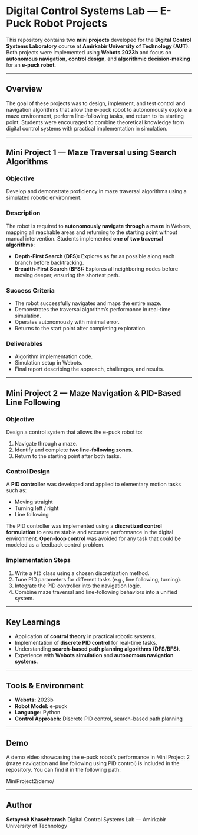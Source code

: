 #  Digital Control Systems Lab — E-Puck Robot Projects

This repository contains two **mini projects** developed for the **Digital Control Systems Laboratory** course at **Amirkabir University of Technology (AUT)**.
Both projects were implemented using **Webots 2023b** and focus on **autonomous navigation**, **control design**, and **algorithmic decision-making** for an **e-puck robot**.

---

##  Overview

The goal of these projects was to design, implement, and test control and navigation algorithms that allow the e-puck robot to autonomously explore a maze environment, perform line-following tasks, and return to its starting point.
Students were encouraged to combine theoretical knowledge from digital control systems with practical implementation in simulation.

---

##  Mini Project 1 — Maze Traversal using Search Algorithms

###  Objective

Develop and demonstrate proficiency in maze traversal algorithms using a simulated robotic environment.

###  Description

The robot is required to **autonomously navigate through a maze** in Webots, mapping all reachable areas and returning to the starting point without manual intervention.
Students implemented **one of two traversal algorithms**:

* **Depth-First Search (DFS):** Explores as far as possible along each branch before backtracking.
* **Breadth-First Search (BFS):** Explores all neighboring nodes before moving deeper, ensuring the shortest path.

###  Success Criteria

* The robot successfully navigates and maps the entire maze.
* Demonstrates the traversal algorithm’s performance in real-time simulation.
* Operates autonomously with minimal error.
* Returns to the start point after completing exploration.

###  Deliverables

* Algorithm implementation code.
* Simulation setup in Webots.
* Final report describing the approach, challenges, and results.

---

##  Mini Project 2 — Maze Navigation & PID-Based Line Following

###  Objective

Design a control system that allows the e-puck robot to:

1. Navigate through a maze.
2. Identify and complete **two line-following zones**.
3. Return to the starting point after both tasks.

###  Control Design

A **PID controller** was developed and applied to elementary motion tasks such as:

* Moving straight
* Turning left / right
* Line following

The PID controller was implemented using a **discretized control formulation** to ensure stable and accurate performance in the digital environment.
**Open-loop control** was avoided for any task that could be modeled as a feedback control problem.

###  Implementation Steps

1. Write a `PID` class using a chosen discretization method.
2. Tune PID parameters for different tasks (e.g., line following, turning).
3. Integrate the PID controller into the navigation logic.
4. Combine maze traversal and line-following behaviors into a unified system.

---

##  Key Learnings

* Application of **control theory** in practical robotic systems.
* Implementation of **discrete PID control** for real-time tasks.
* Understanding **search-based path planning algorithms (DFS/BFS)**.
* Experience with **Webots simulation** and **autonomous navigation systems**.

---

## Tools & Environment

* **Webots:** 2023b
* **Robot Model:** e-puck
* **Language:** Python 
* **Control Approach:** Discrete PID control, search-based path planning

---

##  Demo

A demo video showcasing the e-puck robot’s performance in Mini Project 2 (maze navigation and line following using PID control) is included in the repository.
You can find it in the following path:

MiniProject2/demo/

---

##  Author

**Setayesh Khasehtarash**
Digital Control Systems Lab — Amirkabir University of Technology
